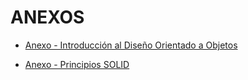 # ANEXOS

- [Anexo - Introducción al Diseño Orientado a Objetos](introduccion.md)

- [Anexo - Principios SOLID](solid.md)
